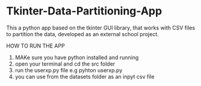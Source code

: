 # Tkinter-Data-Partitioning-App
This a python app based on the tkinter GUI library, that works with CSV files to partition the data, developed as an external school project.


HOW TO RUN THE APP
1. MAKe sure you have python installed and running
2. open your terminal and cd the src folder
3. run the userxp.py file e.g pyhton userxp.py
4. you can use from the datasets folder as an inpyt csv file
